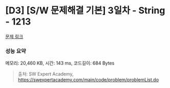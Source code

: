 # [D3] [S/W 문제해결 기본] 3일차 - String - 1213 

[문제 링크](https://swexpertacademy.com/main/code/problem/problemDetail.do?contestProbId=AV14P0c6AAUCFAYi) 

### 성능 요약

메모리: 20,460 KB, 시간: 143 ms, 코드길이: 684 Bytes



> 출처: SW Expert Academy, https://swexpertacademy.com/main/code/problem/problemList.do